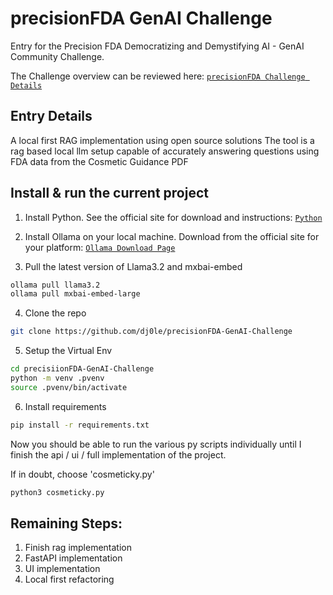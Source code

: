 # precisionFDA  GenAI Challenge
Entry for the Precision FDA Democratizing and Demystifying AI - GenAI Community Challenge.

The Challenge overview can be reviewed here:
[`precisionFDA Challenge Details`](https://precision.fda.gov/challenges/34/intro)

## Entry Details
A local first RAG implementation using open source solutions
The tool is a rag based local llm setup capable of accurately answering questions using FDA data from the Cosmetic Guidance PDF


## Install & run the current project

1. Install Python. See the official site for download and instructions:
[`Python`](https://www.python.org/downloads/)

2. Install Ollama on your local machine. Download from the official site for your platform:
[`Ollama Download Page`](https://ollama.com/download)

3. Pull the latest version of Llama3.2 and mxbai-embed
```bash
ollama pull llama3.2
ollama pull mxbai-embed-large
```

4. Clone the repo
```bash
git clone https://github.com/dj0le/precisionFDA-GenAI-Challenge
```
5. Setup the Virtual Env
```bash
cd precisiionFDA-GenAI-Challenge
python -m venv .pvenv
source .pvenv/bin/activate
```
6. Install requirements
```bash
pip install -r requirements.txt
```

Now you should be able to run the various py scripts individually until I finish the api / ui / full implementation of the project.

If in doubt, choose 'cosmeticky.py'
```bash
python3 cosmeticky.py
```

## Remaining Steps:

1. Finish rag implementation
2. FastAPI implementation
3. UI implementation
4. Local first refactoring
